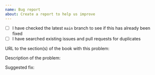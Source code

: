 ```yaml
---
name: Bug report
about: Create a report to help us improve
---
```


- [ ] I have checked the latest `main` branch to see if this has already been fixed
- [ ] I have searched existing issues and pull requests for duplicates

URL to the section(s) of the book with this problem:

Description of the problem:

Suggested fix:
